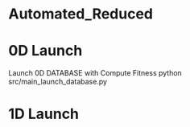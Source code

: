 # Automated_Reduced

# 0D Launch
Launch 0D DATABASE with Compute Fitness 
python src/main_launch_database.py 


# 1D Launch
